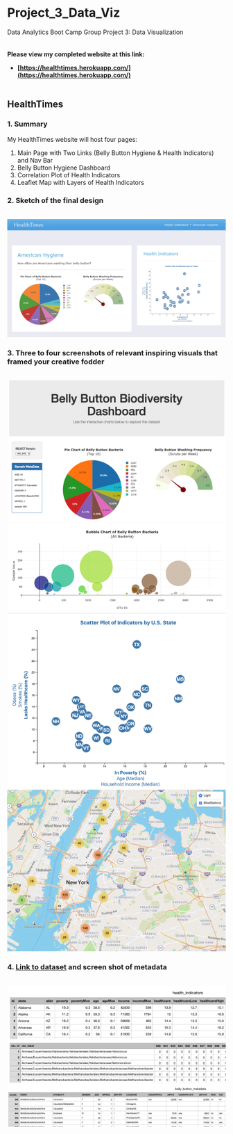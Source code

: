 # Project_3_Data_Viz
Data Analytics Boot Camp Group Project 3: Data Visualization
<br><br><br>
<strong>Please view my completed website at this link:<br>
  - [https://healthtimes.herokuapp.com/](https://healthtimes.herokuapp.com/)</strong>
<br><br>

## HealthTimes

### 1. Summary
My HealthTimes website will host four pages:
1. Main Page with Two Links (Belly Button Hygiene & Health Indicators) and Nav Bar
2. Belly Button Hygiene Dashboard
3. Correlation Plot of Health Indicators
4. Leaflet Map with Layers of Health Indicators

### 2. Sketch of the final design
<br>![final_design.png](Images/final_design.png)

### 3. Three to four screenshots of relevant inspiring visuals that framed your creative fodder
<br>![dashboard_pt1.png](Images/dashboard_pt1.png)
<br>![dashboard_pt2.png](Images/dashboard_pt2.png)
<br>![interactive_d3_scatter_plot.png](Images/interactive_d3_scatter_plot.png)
<br>![leaflet.png](Images/leaflet.png)

### 4. [Link to dataset](./DataSets) and screen shot of metadata
<br>![dataset1.png](Images/dataset1.png)
<br>![dataset2.png](Images/dataset2.png)
<br>![dataset3.png](Images/dataset3.png)

